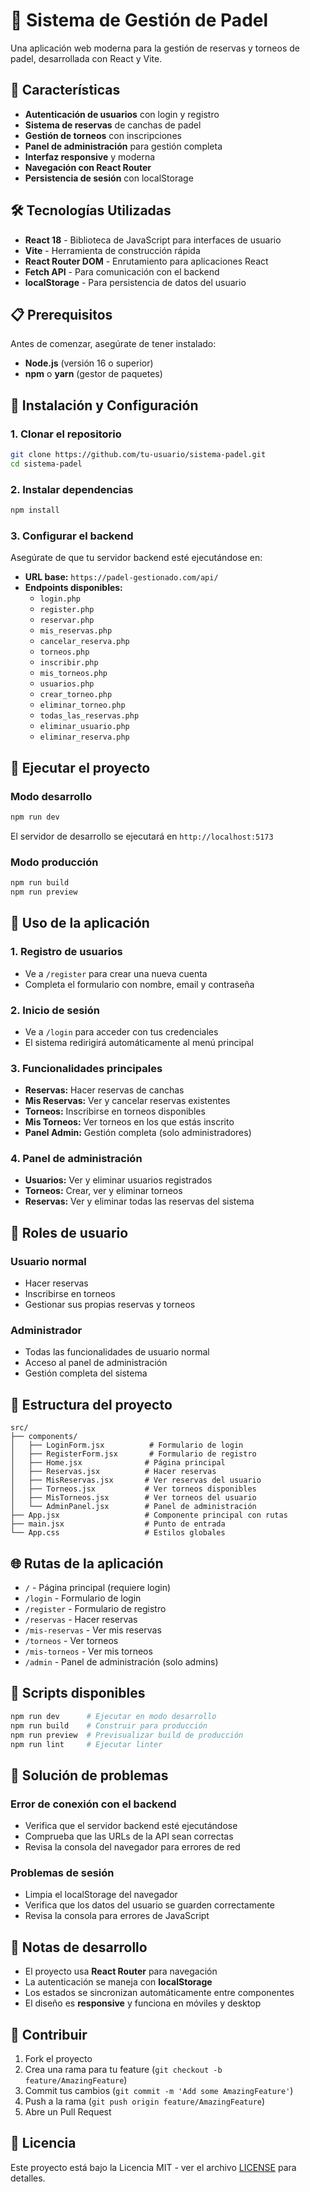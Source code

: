 # 🏓 Sistema de Gestión de Padel

Una aplicación web moderna para la gestión de reservas y torneos de padel, desarrollada con React y Vite.

## 🚀 Características

- **Autenticación de usuarios** con login y registro
- **Sistema de reservas** de canchas de padel
- **Gestión de torneos** con inscripciones
- **Panel de administración** para gestión completa
- **Interfaz responsive** y moderna
- **Navegación con React Router**
- **Persistencia de sesión** con localStorage

## 🛠️ Tecnologías Utilizadas

- **React 18** - Biblioteca de JavaScript para interfaces de usuario
- **Vite** - Herramienta de construcción rápida
- **React Router DOM** - Enrutamiento para aplicaciones React
- **Fetch API** - Para comunicación con el backend
- **localStorage** - Para persistencia de datos del usuario

## 📋 Prerequisitos

Antes de comenzar, asegúrate de tener instalado:

- **Node.js** (versión 16 o superior)
- **npm** o **yarn** (gestor de paquetes)

## 🔧 Instalación y Configuración

### 1. Clonar el repositorio

```bash
git clone https://github.com/tu-usuario/sistema-padel.git
cd sistema-padel
```

### 2. Instalar dependencias

```bash
npm install
```

### 3. Configurar el backend

Asegúrate de que tu servidor backend esté ejecutándose en:
- **URL base:** `https://padel-gestionado.com/api/`
- **Endpoints disponibles:**
  - `login.php`
  - `register.php`
  - `reservar.php`
  - `mis_reservas.php`
  - `cancelar_reserva.php`
  - `torneos.php`
  - `inscribir.php`
  - `mis_torneos.php`
  - `usuarios.php`
  - `crear_torneo.php`
  - `eliminar_torneo.php`
  - `todas_las_reservas.php`
  - `eliminar_usuario.php`
  - `eliminar_reserva.php`

## 🚀 Ejecutar el proyecto

### Modo desarrollo

```bash
npm run dev
```

El servidor de desarrollo se ejecutará en `http://localhost:5173`

### Modo producción

```bash
npm run build
npm run preview
```

## 📱 Uso de la aplicación

### 1. Registro de usuarios
- Ve a `/register` para crear una nueva cuenta
- Completa el formulario con nombre, email y contraseña

### 2. Inicio de sesión
- Ve a `/login` para acceder con tus credenciales
- El sistema redirigirá automáticamente al menú principal

### 3. Funcionalidades principales
- **Reservas:** Hacer reservas de canchas
- **Mis Reservas:** Ver y cancelar reservas existentes
- **Torneos:** Inscribirse en torneos disponibles
- **Mis Torneos:** Ver torneos en los que estás inscrito
- **Panel Admin:** Gestión completa (solo administradores)

### 4. Panel de administración
- **Usuarios:** Ver y eliminar usuarios registrados
- **Torneos:** Crear, ver y eliminar torneos
- **Reservas:** Ver y eliminar todas las reservas del sistema

## 🔐 Roles de usuario

### Usuario normal
- Hacer reservas
- Inscribirse en torneos
- Gestionar sus propias reservas y torneos

### Administrador
- Todas las funcionalidades de usuario normal
- Acceso al panel de administración
- Gestión completa del sistema

## 📁 Estructura del proyecto

```
src/
├── components/
│   ├── LoginForm.jsx          # Formulario de login
│   ├── RegisterForm.jsx       # Formulario de registro
│   ├── Home.jsx              # Página principal
│   ├── Reservas.jsx          # Hacer reservas
│   ├── MisReservas.jsx       # Ver reservas del usuario
│   ├── Torneos.jsx           # Ver torneos disponibles
│   ├── MisTorneos.jsx        # Ver torneos del usuario
│   └── AdminPanel.jsx        # Panel de administración
├── App.jsx                   # Componente principal con rutas
├── main.jsx                  # Punto de entrada
└── App.css                   # Estilos globales
```

## 🌐 Rutas de la aplicación

- `/` - Página principal (requiere login)
- `/login` - Formulario de login
- `/register` - Formulario de registro
- `/reservas` - Hacer reservas
- `/mis-reservas` - Ver mis reservas
- `/torneos` - Ver torneos
- `/mis-torneos` - Ver mis torneos
- `/admin` - Panel de administración (solo admins)

## 🔧 Scripts disponibles

```bash
npm run dev      # Ejecutar en modo desarrollo
npm run build    # Construir para producción
npm run preview  # Previsualizar build de producción
npm run lint     # Ejecutar linter
```

## 🐛 Solución de problemas

### Error de conexión con el backend
- Verifica que el servidor backend esté ejecutándose
- Comprueba que las URLs de la API sean correctas
- Revisa la consola del navegador para errores de red

### Problemas de sesión
- Limpia el localStorage del navegador
- Verifica que los datos del usuario se guarden correctamente
- Revisa la consola para errores de JavaScript

## 📝 Notas de desarrollo

- El proyecto usa **React Router** para navegación
- La autenticación se maneja con **localStorage**
- Los estados se sincronizan automáticamente entre componentes
- El diseño es **responsive** y funciona en móviles y desktop

## 🤝 Contribuir

1. Fork el proyecto
2. Crea una rama para tu feature (`git checkout -b feature/AmazingFeature`)
3. Commit tus cambios (`git commit -m 'Add some AmazingFeature'`)
4. Push a la rama (`git push origin feature/AmazingFeature`)
5. Abre un Pull Request

## 📄 Licencia

Este proyecto está bajo la Licencia MIT - ver el archivo [LICENSE](LICENSE) para detalles.
